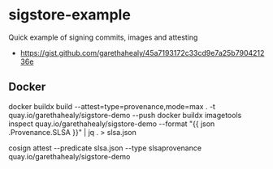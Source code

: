 # sigstore-example

Quick example of signing commits, images and attesting
- https://gist.github.com/garethahealy/45a7193172c33cd9e7a25b790421236e

## Docker
docker buildx build --attest=type=provenance,mode=max . -t quay.io/garethahealy/sigstore-demo --push
docker buildx imagetools inspect quay.io/garethahealy/sigstore-demo --format "{{ json .Provenance.SLSA }}" | jq . > slsa.json

cosign attest --predicate slsa.json --type slsaprovenance quay.io/garethahealy/sigstore-demo
